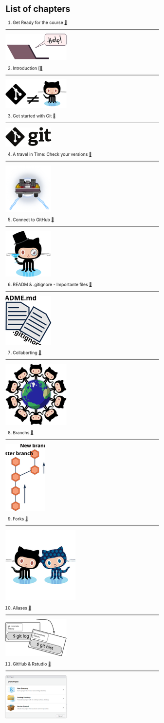# List of chapters

 1. Get Ready for the course [:link: ](https://liascript.github.io/course/?https://raw.githubusercontent.com/vibbits/introduction-github/master/tutorials/1_Get_ready_for_the_course/tutorial.md#1)
---
[<img src="https://raw.githubusercontent.com/vibbits/introduction-github/192d9178ab16af65b9f743d096ce3e9c0ed60133/images/help!.svg" width="200"/>](https://liascript.github.io/course/?https://raw.githubusercontent.com/vibbits/introduction-github/master/tutorials/1_Get_ready_for_the_course/tutorial.md#1)

2. Introduction [[:link: ](https://liascript.github.io/course/?https://raw.githubusercontent.com/vibbits/introduction-github/master/tutorials/2_introduction/tutorial.md#1)
---
[<img src="https://raw.githubusercontent.com/vibbits/introduction-github/8fc0d7c978044944c18f6e85e25aa2961af13a32/images/git_diff_github.svg" width="200"/>](https://liascript.github.io/course/?https://raw.githubusercontent.com/vibbits/introduction-github/master/tutorials/2_introduction/tutorial.md#1)

3. Get started with Git [:link: ](https://liascript.github.io/course/?https://raw.githubusercontent.com/vibbits/introduction-github/master/tutorials/3_etting_started/tutorial.md#1)
---
[<img src="https://raw.githubusercontent.com/vibbits/introduction-github/ab984e5abf41d29cd68a2ef732cfb5e8bd41d87d/images/Git-logo-black.svg" width="150"/>](https://liascript.github.io/course/?https://raw.githubusercontent.com/vibbits/introduction-github/master/tutorials/3_etting_started/tutorial.md#1)

4. A travel in Time: Check your versions [:link: ](https://liascript.github.io/course/?https://raw.githubusercontent.com/vibbits/introduction-github/master/tutorials/4_time-travel_my_versions/tutorial.md#1)
---
[<img src="https://raw.githubusercontent.com/vibbits/introduction-github/c67c73b703dd8df3b51e9ef79d220abd70215032/images/images_tutorial/DeLorean_back.svg" width="150"/>](https://liascript.github.io/course/?https://raw.githubusercontent.com/vibbits/introduction-github/master/tutorials/4_time-travel_my_versions/tutorial.md#1)

5. Connect to GitHub [:link: ](https://liascript.github.io/course/?https://raw.githubusercontent.com/vibbits/introduction-github/master/tutorials/5_Conncting_2_GitHub/tutorial.md#1)
---
[<img src="https://raw.githubusercontent.com/vibbits/introduction-github/master/images/class-act.png" width="150"/>](https://liascript.github.io/course/?https://raw.githubusercontent.com/vibbits/introduction-github/master/tutorials/5_Conncting_2_GitHub/tutorial.md#1)

6. READM & .gitignore - Importante files [:link: ](https://liascript.github.io/course/?https://raw.githubusercontent.com/vibbits/introduction-github/master/tutorials/6_gitignore&README/tutorial.md#1)
---
[<img src="https://raw.githubusercontent.com/vibbits/introduction-github/8fc7c9dfd9497984d3031e267658c7bf052db913/images/git_files.svg" width="150"/>](https://liascript.github.io/course/?https://raw.githubusercontent.com/vibbits/introduction-github/master/tutorials/6_gitignore&README/tutorial.md#1)

7. Collaborting [:link: ](https://liascript.github.io/course/?https://raw.githubusercontent.com/vibbits/introduction-github/master/tutorials/7_collaborating_GitHub/tutorial.md#1)
---
[<img src="https://raw.githubusercontent.com/vibbits/introduction-github/master/images/benevocats.png" width="200"/>](https://liascript.github.io/course/?https://raw.githubusercontent.com/vibbits/introduction-github/master/tutorials/7_collaborating_GitHub/tutorial.md#1)

8. Branchs [:link: ](https://liascript.github.io/course/?https://raw.githubusercontent.com/vibbits/introduction-github/master/tutorials/8_branchs/tutorial.md#1)
---
[<img src="https://raw.githubusercontent.com/vibbits/introduction-github/548d204f4613b52f5fb95e80168c34baa69f0286/images/branch_basic.svg" width="130"/>](https://liascript.github.io/course/?https://raw.githubusercontent.com/vibbits/introduction-github/master/tutorials/8_branchs/tutorial.md#1)

9. Forks [:link: ](https://liascript.github.io/course/?https://raw.githubusercontent.com/vibbits/introduction-github/master/tutorials/9_forks/tutorial.md#1)
---
[<img src="https://raw.githubusercontent.com/vibbits/introduction-github/master/images/forktocat.jpg" width="230"/>](https://liascript.github.io/course/?https://raw.githubusercontent.com/vibbits/introduction-github/master/tutorials/9_forks/tutorial.md#1)

10. Aliases [:link: ](https://liascript.github.io/course/?https://raw.githubusercontent.com/vibbits/introduction-github/master/tutorials/10_Git_aliases/tutorial.md#1)
---
[<img src="https://raw.githubusercontent.com/vibbits/introduction-github/39cd4a64d2e4ad573cba1fc8283ad2b25b755ab7/images/git_aliases.svg" width="200"/>](https://liascript.github.io/course/?https://raw.githubusercontent.com/vibbits/introduction-github/master/tutorials/10_Git_aliases/tutorial.md#1)

11. GitHub & Rstudio [:link: ](https://liascript.github.io/course/?https://raw.githubusercontent.com/vibbits/introduction-github/master/tutorials/11_github_rstudios/tutorial.md#1)
---
[<img src="https://raw.githubusercontent.com/vibbits/introduction-github/master/images/images_tutorial/rstudio-1.PNG" width="200"/>](https://liascript.github.io/course/?https://raw.githubusercontent.com/vibbits/introduction-github/master/tutorials/11_github_rstudios/tutorial.md#1)
